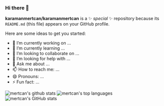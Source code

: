 ### Hi there 👋

**karamanmertcan/karamanmertcan** is a ✨ _special_ ✨ repository because its `README.md` (this file) appears on your GitHub profile.


Here are some ideas to get you started:

- 🔭 I’m currently working on ...
- 🌱 I’m currently learning ...
- 👯 I’m looking to collaborate on ...
- 🤔 I’m looking for help with ...
- 💬 Ask me about ...
- 📫 How to reach me: ...
- 😄 Pronouns: ...
- ⚡ Fun fact: ...

![mertcan's github stats](https://github-readme-stats.vercel.app/api?username=karamanmertcan&show_icons=true)
![mertcan's top languages](https://github-readme-stats.vercel.app/api/top-langs/?username=karamanmertcan&layout=compact)
![mertcan's GitHub stats](https://github-readme-stats.vercel.app/api?username=karamanmertcan&count_private=true)




